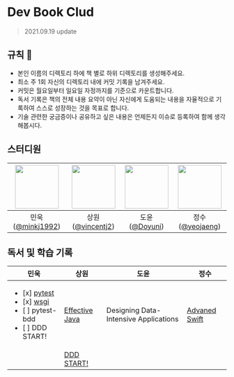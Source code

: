 # Dev Book Clud
> 2021.09.19 update

## 규칙 📌
- 본인 이름의 디렉토리 하에 책 별로 하위 디렉토리를 생성해주세요.
- 최소 주 1회 자신의 디렉토리 내에 커밋 기록을 남겨주세요.
- 커밋은 월요일부터 일요일 자정까지를 기준으로 카운트합니다.
- 독서 기록은 책의 전체 내용 요약이 아닌 자신에게 도움되는 내용을 자율적으로 기록하여 스스로 성장하는 것을 목표로 합니다.
- 기술 관련한 궁금증이나 공유하고 싶은 내용은 언제든지 이슈로 등록하여 함께 생각해봅시다.

## 스터디원 
<img src="https://avatars.githubusercontent.com/u/37536298?v=4" width=100> | <img src="https://avatars.githubusercontent.com/u/37393736?v=4" width=100> | <img src="https://avatars.githubusercontent.com/u/46062199?v=4" width=100> | <img src="https://avatars.githubusercontent.com/u/33051018?v=4" width=100> |
:---: | :---: | :---: | :---: |
민욱([@minkj1992](https://github.com/minkj1992)) | 상원([@vincentj2](https://github.com/vincentj2)) | 도윤([@Doyuni](https://github.com/Doyuni)) | 정수([@yeojaeng](https://github.com/yeojaeng)) |



## 독서 및 학습 기록

| 민욱 | 상원 | 도윤 | 정수 | 
| --- | --------- | --- | --- |
| <ul><li>[x] [pytest](https://github.com/minkj1992/Python/blob/master/pytest)</li><li>[x] [wsgi](https://github.com/minkj1992/Python/blob/master/wsgi.md)</li><li>[ ] pytest-bdd</li><li>[ ] DDD START!</li></ul>| [Effective Java](https://github.com/DevReading/Dev-Book-Club/tree/main/%EC%83%81%EC%9B%90/Effective%20Java)  | Designing Data-Intensive Applications | [Advaned Swift](정수/Advanced%20Swift/2.%20Built-In%20Collections.md) |
| | [DDD START!](https://github.com/Today-I-Learn/dev-reading-record/tree/main/DDD%20Start!) | |
